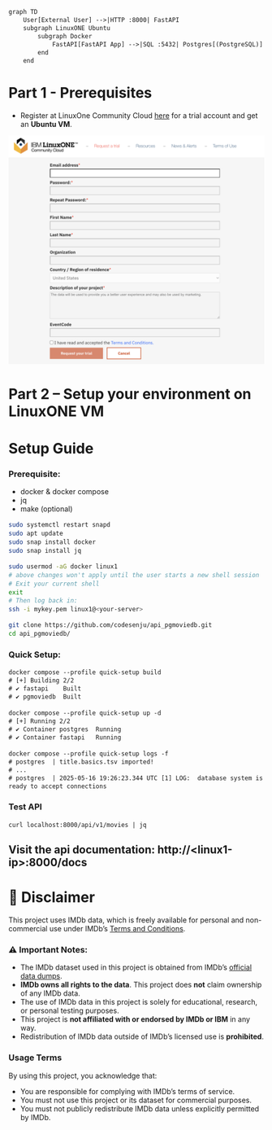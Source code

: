 
```mermaid

graph TD
    User[External User] -->|HTTP :8000| FastAPI
    subgraph LinuxONE Ubuntu
        subgraph Docker
            FastAPI[FastAPI App] -->|SQL :5432| Postgres[(PostgreSQL)]
        end
    end

```
# Part 1 - Prerequisites

* Register at LinuxOne Community Cloud <a href="https://linuxone.cloud.marist.edu/#/register?flag=VM" target="_blank"  rel="noopener noreferrer">here</a> for a trial account and get an **Ubuntu VM**.

![register](images/ibm_linuxone_register.png)

# Part 2 – Setup your environment on LinuxONE VM
# Setup Guide

### Prerequisite:
- docker & docker compose
- jq
- make (optional)
```bash
sudo systemctl restart snapd
sudo apt update
sudo snap install docker
sudo snap install jq
```
```bash
sudo usermod -aG docker linux1
# above changes won't apply until the user starts a new shell session
# Exit your current shell
exit
# Then log back in:
ssh -i mykey.pem linux1@<your-server>
```
```bash
git clone https://github.com/codesenju/api_pgmoviedb.git
cd api_pgmoviedb/
```
### Quick Setup:
```shell
docker compose --profile quick-setup build
# [+] Building 2/2
# ✔ fastapi    Built
# ✔ pgmoviedb  Built

docker compose --profile quick-setup up -d
# [+] Running 2/2
# ✔ Container postgres  Running 
# ✔ Container fastapi   Running

docker compose --profile quick-setup logs -f
# postgres  | title.basics.tsv imported!
# ...
# postgres  | 2025-05-16 19:26:23.344 UTC [1] LOG:  database system is ready to accept connections
```
### Test API

```shell
curl localhost:8000/api/v1/movies | jq 
```
## Visit the api documentation: http://\<linux1-ip\>:8000/docs


# 📜 Disclaimer

This project uses IMDb data, which is freely available for personal and non-commercial use under IMDb’s [Terms and Conditions](https://www.imdb.com/conditions).

### ⚠️ Important Notes:

- The IMDb dataset used in this project is obtained from IMDb’s [official data dumps](https://datasets.imdbws.com/).
- **IMDb owns all rights to the data**. This project does **not** claim ownership of any IMDb data.
- The use of IMDb data in this project is solely for educational, research, or personal testing purposes.
- This project is **not affiliated with or endorsed by IMDb or IBM** in any way.
- Redistribution of IMDb data outside of IMDb’s licensed use is **prohibited**.

### Usage Terms

By using this project, you acknowledge that:

- You are responsible for complying with IMDb’s terms of service.
- You must not use this project or its dataset for commercial purposes.
- You must not publicly redistribute IMDb data unless explicitly permitted by IMDb.
